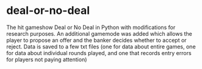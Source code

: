 # deal-or-no-deal
The hit gameshow Deal or No Deal in Python with modifications for research purposes. An additional gamemode was added which allows the player to propose an offer and the banker decides whether to accept or reject. Data is saved to a few txt files (one for data about entire games, one for data about individual rounds played, and one that records entry errors for players not paying attention)
